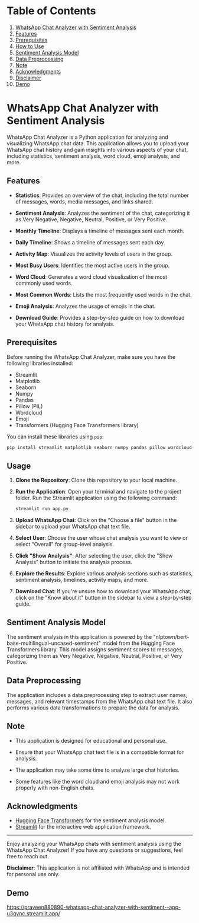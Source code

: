 # Table of Contents

1. [WhatsApp Chat Analyzer with Sentiment Analysis](#whatsapp-chat-analyzer-with-sentiment-analysis)
2. [Features](#features)
3. [Prerequisites](#prerequisites)
4. [How to Use](#usage)
5. [Sentiment Analysis Model](#sentiment-analysis-model-1)
6. [Data Preprocessing](#data-preprocessing-1)
7. [Note](#note)
8. [Acknowledgments](#acknowledgments-1)
9. [Disclaimer](#disclaimer)
10. [Demo](#demo) 

# WhatsApp Chat Analyzer with Sentiment Analysis

WhatsApp Chat Analyzer is a Python application for analyzing and visualizing WhatsApp chat data. This application allows you to upload your WhatsApp chat history and gain insights into various aspects of your chat, including statistics, sentiment analysis, word cloud, emoji analysis, and more.

## Features

- **Statistics**: Provides an overview of the chat, including the total number of messages, words, media messages, and links shared.

- **Sentiment Analysis**: Analyzes the sentiment of the chat, categorizing it as Very Negative, Negative, Neutral, Positive, or Very Positive.

- **Monthly Timeline**: Displays a timeline of messages sent each month.

- **Daily Timeline**: Shows a timeline of messages sent each day.

- **Activity Map**: Visualizes the activity levels of users in the group.

- **Most Busy Users**: Identifies the most active users in the group.

- **Word Cloud**: Generates a word cloud visualization of the most commonly used words.

- **Most Common Words**: Lists the most frequently used words in the chat.

- **Emoji Analysis**: Analyzes the usage of emojis in the chat.

- **Download Guide**: Provides a step-by-step guide on how to download your WhatsApp chat history for analysis.

## Prerequisites

Before running the WhatsApp Chat Analyzer, make sure you have the following libraries installed:

- Streamlit
- Matplotlib
- Seaborn
- Numpy
- Pandas
- Pillow (PIL)
- Wordcloud
- Emoji
- Transformers (Hugging Face Transformers library)

You can install these libraries using `pip`:

```bash
pip install streamlit matplotlib seaborn numpy pandas pillow wordcloud emoji transformers
```

## Usage

1. **Clone the Repository**: Clone this repository to your local machine.

2. **Run the Application**: Open your terminal and navigate to the project folder. Run the Streamlit application using the following command:

   ```bash
   streamlit run app.py
   ```

3. **Upload WhatsApp Chat**: Click on the "Choose a file" button in the sidebar to upload your WhatsApp chat text file.

4. **Select User**: Choose the user whose chat analysis you want to view or select "Overall" for group-level analysis.

5. **Click "Show Analysis"**: After selecting the user, click the "Show Analysis" button to initiate the analysis process.

6. **Explore the Results**: Explore various analysis sections such as statistics, sentiment analysis, timelines, activity maps, and more.

7. **Download Chat**: If you're unsure how to download your WhatsApp chat, click on the "Know about it" button in the sidebar to view a step-by-step guide.

## Sentiment Analysis Model

The sentiment analysis in this application is powered by the "nlptown/bert-base-multilingual-uncased-sentiment" model from the Hugging Face Transformers library. This model assigns sentiment scores to messages, categorizing them as Very Negative, Negative, Neutral, Positive, or Very Positive.

## Data Preprocessing

The application includes a data preprocessing step to extract user names, messages, and relevant timestamps from the WhatsApp chat text file. It also performs various data transformations to prepare the data for analysis.

## Note

- This application is designed for educational and personal use.

- Ensure that your WhatsApp chat text file is in a compatible format for analysis.

- The application may take some time to analyze large chat histories.

- Some features like the word cloud and emoji analysis may not work properly with non-English chats.


## Acknowledgments

- [Hugging Face Transformers](https://huggingface.co/transformers/) for the sentiment analysis model.
- [Streamlit](https://streamlit.io/) for the interactive web application framework.

---

Enjoy analyzing your WhatsApp chats with sentiment analysis using the WhatsApp Chat Analyzer! If you have any questions or suggestions, feel free to reach out.

**Disclaimer**: This application is not affiliated with WhatsApp and is intended for personal use only.

## Demo 
https://praveen880890-whatsapp-chat-analyzer-with-sentiment--app-u3qync.streamlit.app/
